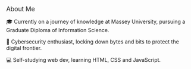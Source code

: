 <span style="font-size: larger;">About Me</span>

🎓 Currently on a journey of knowledge at Massey University, pursuing a Graduate Diploma of Information Science.

🔐 Cybersecurity enthusiast, locking down bytes and bits to protect the digital frontier.

💻 Self-studying web dev, learning HTML, CSS and JavaScript.
